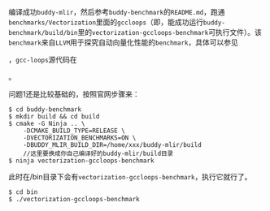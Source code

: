 编译成功`buddy-mlir`，然后参考`buddy-benchmark`的`README.md`，跑通`benchmarks/Vectorization`里面的`gccloops`（即，能成功运行`buddy-benchmark/build/bin`里的`vectorization-gccloops-benchmark`可执行文件）。该`benchmark`来自`LLVM`用于探究自动向量化性能的`benchmark`，具体可以参见

   [`LLVM`的自动向量化文档]: https://llvm.org/docs/Vectorizers.html#the-loop-vectorizer

   ，`gcc-loops`源代码在

   [此处]: https://github.com/llvm/llvm-test-suite/tree/main/SingleSource/UnitTests/Vectorize

   。

问题1还是比较基础的，按照官网步骤来：

```
$ cd buddy-benchmark
$ mkdir build && cd build
$ cmake -G Ninja .. \
    -DCMAKE_BUILD_TYPE=RELEASE \
    -DVECTORIZATION_BENCHMARKS=ON \
    -DBUDDY_MLIR_BUILD_DIR=/home/xxx/buddy-mlir/build
    //这里要换成你自己编译好的buddy-mlir/build目录
$ ninja vectorization-gccloops-benchmark
```

此时在/bin目录下会有`vectorization-gccloops-benchmark`，执行它就行了。

```
$ cd bin
$ ./vectorization-gccloops-benchmark
```